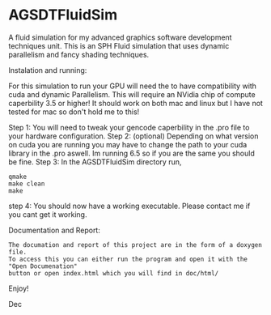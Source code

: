 # AGSDTFluidSim
A fluid simulation for my advanced graphics software development techniques unit. 
This is an SPH Fluid simulation that uses dynamic parallelism and fancy shading techniques.

Instalation and running:

For this simulation to run your GPU will need the to have compatibility with cuda and dynamic
Parallelism. This will require an NVidia chip of compute caperbility 3.5 or higher!
It should work on both mac and linux but I have not tested for mac so don't hold me to this!

Step 1: You will need to tweak your gencode caperbility in the .pro file to your
	hardware configuration.
Step 2: (optional) Depending on what version on cuda you are running you may have to change
	the path to your cuda library in the .pro aswell. Im running 6.5 so if you are the
	same you should be fine.
Step 3: In the AGSDTFluidSim directory run,
	
	qmake
	make clean
	make

step 4: You should now have a working executable. Please contact me if you cant get it
	working. 


Documentation and Report:

	The documation and report of this project are in the form of a doxygen file. 
	To access this you can either run the program and open it with the "Open Documenation"
	button or open index.html which you will find in doc/html/ 
 

Enjoy! 

Dec
